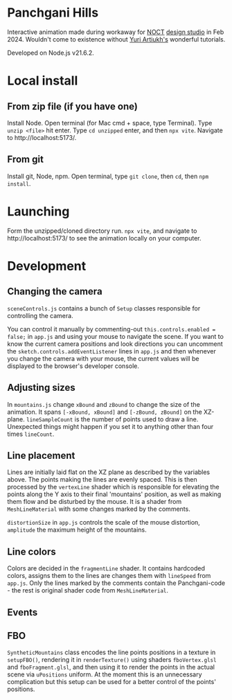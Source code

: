 # Panchgani Hills
Interactive animation made during workaway for [NOCT](https://noct.in/) [design studio](https://www.instagram.com/noctindia/)
in Feb 2024. Wouldn't come to existence without [Yuri Artiukh's](https://www.youtube.com/channel/UCDo7RTzizoOdPjY8A-xDR7g)
wonderful tutorials.

Developed on Node.js v21.6.2.

# Local install
## From zip file (if you have one)
Install Node.
Open terminal (for Mac cmd + space, type Terminal).
Type `unzip <file>` hit enter.
Type `cd unzipped` enter, and then `npx vite`. Navigate to http://localhost:5173/.
## From git
Install git, Node, npm.
Open terminal, type `git clone`, then `cd`, then `npm install`.

# Launching
Form the unzipped/cloned directory run.
`npx vite`, and navigate to http://localhost:5173/ to see the animation
locally on your computer.

# Development
## Changing the camera
`sceneControls.js` contains a bunch of `Setup` classes responsible for controlling
the camera.

You can control it manually by commenting-out `this.controls.enabled = false;` in
`app.js` and using your mouse to navigate the scene. If you want to know the current
camera positions and look directions you can uncomment the `sketch.controls.addEventListener`
lines in `app.js` and then whenever you change the camera with your mouse, the current
values will be displayed to the browser's developer console.

## Adjusting sizes
In `mountains.js` change `xBound` and `zBound` to change the size of the animation. It
spans `[-xBound, xBound]` and `[-zBound, zBound]` on the XZ-plane. `lineSampleCount`
is the number of points used to draw a line. Unexpected things might happen if you
set it to anything other than four times `lineCount`.

## Line placement
Lines are initially laid flat on the XZ plane as described by the variables above. The points
making the lines are evenly spaced. This is then processed by the `vertexLine` shader which
is responsible for elevating the points along the Y axis to their final 'mountains' position,
as well as making them flow and be disturbed by the mouse. It is a shader from `MeshLineMaterial`
with some changes marked by the comments.

`distortionSize` in `app.js` controls the scale of the mouse distortion,
`amplitude` the maximum height of the mountains.

## Line colors
Colors are decided in the `fragmentLine` shader. It contains hardcoded colors, assigns them to
the lines are changes them with `lineSpeed` from `app.js`. Only the lines marked by the comments
contain the Panchgani-code - the rest is original shader code from `MeshLineMaterial`.

## Events

## FBO
`SyntheticMountains` class encodes the line points positions in a texture in `setupFBO()`, rendering it
in `renderTexture()` using shaders `fboVertex.glsl` and `fboFragment.glsl`, and then using it to
render the points in the actual scene via `uPositions` uniform. At the moment this is an unnecessary complication but this
setup can be used for a better control of the points' positions.